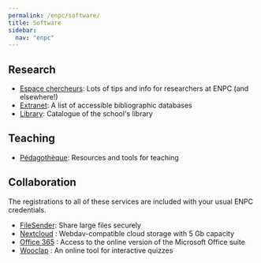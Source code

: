 ```yaml
---
permalink: /enpc/software/
title: Software
sidebar:
  nav: "enpc"
---
```


## Research

- [Espace chercheurs](https://espacechercheurs.enpc.fr/): Lots of tips and info for researchers at ENPC (and elsewhere!)
- [Extranet](https://extranet.enpc.fr/public/index.htm): A list of accessible bibliographic databases
- [Library](https://bibliotheque.enpc.fr/exl-php/accueil): Catalogue of the school's library

## Teaching

- [Pédagothèque](https://pedagotheque.enpc.fr/): Resources and tools for teaching

## Collaboration

The registrations to all of these services are included with your usual ENPC credentials.

- [FileSender](https://filesender.renater.fr/): Share large files securely
- [Nextcloud](https://cloud.enpc.fr/) : Webdav-compatible cloud storage with 5 Gb capacity
- [Office 365](https://www.office.com/) : Access to the online version of the Microsoft Office suite
- [Wooclap](https://app.wooclap.com/home) : An online tool for interactive quizzes
